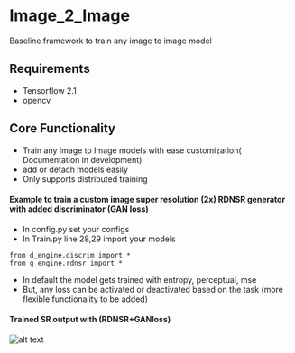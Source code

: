 # Image_2_Image
Baseline framework to train any image to image model

## Requirements
* Tensorflow 2.1
* opencv


## Core Functionality
* Train any Image to Image models with ease customization( Documentation in development)
* add or detach models easily
* Only supports distributed training

#### Example to train a custom image super resolution (2x) RDNSR generator with added discriminator (GAN loss)
* In config.py set your configs
* In Train.py line 28,29 import your models
```
from d_engine.discrim import *
from g_engine.rdnsr import *
```
* In default the model gets trained with entropy, perceptual, mse
* But, any loss can be activated or deactivated based on the task (more flexible functionality to be added)

#### Trained SR output with (RDNSR+GANloss)
![alt text](https://github.com/anish9/Image_2_Image/blob/master/asset/i1.png)
